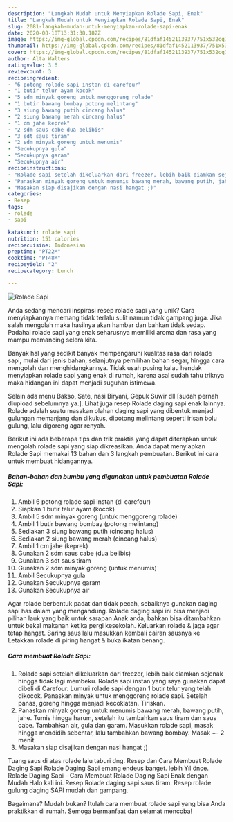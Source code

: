 ```yaml
---
description: "Langkah Mudah untuk Menyiapkan Rolade Sapi, Enak"
title: "Langkah Mudah untuk Menyiapkan Rolade Sapi, Enak"
slug: 2081-langkah-mudah-untuk-menyiapkan-rolade-sapi-enak
date: 2020-08-18T13:31:38.182Z
image: https://img-global.cpcdn.com/recipes/81dfaf1452113937/751x532cq70/rolade-sapi-foto-resep-utama.jpg
thumbnail: https://img-global.cpcdn.com/recipes/81dfaf1452113937/751x532cq70/rolade-sapi-foto-resep-utama.jpg
cover: https://img-global.cpcdn.com/recipes/81dfaf1452113937/751x532cq70/rolade-sapi-foto-resep-utama.jpg
author: Alta Walters
ratingvalue: 3.6
reviewcount: 3
recipeingredient:
- "6 potong rolade sapi instan di carefour"
- "1 butir telur ayam kocok"
- "5 sdm minyak goreng untuk menggoreng rolade"
- "1 butir bawang bombay potong melintang"
- "3 siung bawang putih cincang halus"
- "2 siung bawang merah cincang halus"
- "1 cm jahe keprek"
- "2 sdm saus cabe dua belibis"
- "3 sdt saus tiram"
- "2 sdm minyak goreng untuk menumis"
- "Secukupnya gula"
- "Secukupnya garam"
- "Secukupnya air"
recipeinstructions:
- "Rolade sapi setelah dikeluarkan dari freezer, lebih baik diamkan sejenak hingga tidak lagi membeku. Rolade sapi instan yang saya gunakan dapat dibeli di Carefour. Lumuri rolade sapi dengan 1 butir telur yang telah dikocok. Panaskan minyak untuk menggoreng rolade sapi. Setelah panas, goreng hingga menjadi kecoklatan. Tiriskan."
- "Panaskan minyak goreng untuk menumis bawang merah, bawang putih, jahe. Tumis hingga harum, setelah itu tambahkan saus tiram dan saus cabe. Tambahkan air, gula dan garam. Masukkan rolade sapi, masak hingga mendidih sebentar, lalu tambahkan bawang bombay. Masak +- 2 menit."
- "Masakan siap disajikan dengan nasi hangat ;)"
categories:
- Resep
tags:
- rolade
- sapi

katakunci: rolade sapi 
nutrition: 151 calories
recipecuisine: Indonesian
preptime: "PT22M"
cooktime: "PT48M"
recipeyield: "2"
recipecategory: Lunch

---
```



![Rolade Sapi](https://img-global.cpcdn.com/recipes/81dfaf1452113937/751x532cq70/rolade-sapi-foto-resep-utama.jpg)

Anda sedang mencari inspirasi resep rolade sapi yang unik? Cara menyiapkannya memang tidak terlalu sulit namun tidak gampang juga. Jika salah mengolah maka hasilnya akan hambar dan bahkan tidak sedap. Padahal rolade sapi yang enak seharusnya memiliki aroma dan rasa yang mampu memancing selera kita.

Banyak hal yang sedikit banyak mempengaruhi kualitas rasa dari rolade sapi, mulai dari jenis bahan, selanjutnya pemilihan bahan segar, hingga cara mengolah dan menghidangkannya. Tidak usah pusing kalau hendak menyiapkan rolade sapi yang enak di rumah, karena asal sudah tahu triknya maka hidangan ini dapat menjadi suguhan istimewa.

Selain ada menu Bakso, Sate, nasi Biryani, Gepuk Suwir dll [sudah pernah diupload sebelumnya ya.]. Lihat juga resep Rolade daging sapi enak lainnya. Rolade adalah suatu masakan olahan daging sapi yang dibentuk menjadi gulungan memanjang dan dikukus, dipotong melintang seperti irisan bolu gulung, lalu digoreng agar renyah.


Berikut ini ada beberapa tips dan trik praktis yang dapat diterapkan untuk mengolah rolade sapi yang siap dikreasikan. Anda dapat menyiapkan Rolade Sapi memakai 13 bahan dan 3 langkah pembuatan. Berikut ini cara untuk membuat hidangannya.

<!--inarticleads1-->

##### Bahan-bahan dan bumbu yang digunakan untuk pembuatan Rolade Sapi:

1. Ambil 6 potong rolade sapi instan (di carefour)
1. Siapkan 1 butir telur ayam (kocok)
1. Ambil 5 sdm minyak goreng (untuk menggoreng rolade)
1. Ambil 1 butir bawang bombay (potong melintang)
1. Sediakan 3 siung bawang putih (cincang halus)
1. Sediakan 2 siung bawang merah (cincang halus)
1. Ambil 1 cm jahe (keprek)
1. Gunakan 2 sdm saus cabe (dua belibis)
1. Gunakan 3 sdt saus tiram
1. Gunakan 2 sdm minyak goreng (untuk menumis)
1. Ambil Secukupnya gula
1. Gunakan Secukupnya garam
1. Gunakan Secukupnya air


Agar rolade berbentuk padat dan tidak pecah, sebaiknya gunakan daging sapi has dalam yang mengandung. Rolade daging sapi ini bisa menjadi pilihan lauk yang baik untuk sarapan Anak anda, bahkan bisa ditambahkan untuk bekal makanan ketika pergi kesekolah. Keluarkan rolade &amp; jaga agar tetap hangat. Saring saus lalu masukkan kembali cairan sausnya ke Letakkan rolade di piring hangat &amp; buka ikatan benang. 

<!--inarticleads2-->

##### Cara membuat Rolade Sapi:

1. Rolade sapi setelah dikeluarkan dari freezer, lebih baik diamkan sejenak hingga tidak lagi membeku. Rolade sapi instan yang saya gunakan dapat dibeli di Carefour. Lumuri rolade sapi dengan 1 butir telur yang telah dikocok. Panaskan minyak untuk menggoreng rolade sapi. Setelah panas, goreng hingga menjadi kecoklatan. Tiriskan.
1. Panaskan minyak goreng untuk menumis bawang merah, bawang putih, jahe. Tumis hingga harum, setelah itu tambahkan saus tiram dan saus cabe. Tambahkan air, gula dan garam. Masukkan rolade sapi, masak hingga mendidih sebentar, lalu tambahkan bawang bombay. Masak +- 2 menit.
1. Masakan siap disajikan dengan nasi hangat ;)


Tuang saus di atas rolade lalu taburi dng. Resep dan Cara Membuat Rolade Daging Sapi Rolade Daging Sapi emang endeus banget. lebih Yıl önce. Rolade Daging Sapi - Cara Membuat Rolade Daging Sapi Enak dengan Mudah Halo kali ini. Resep Rolade daging sapi saus tiram. Resep rolade gulung daging SAPI mudah dan gampang. 

Bagaimana? Mudah bukan? Itulah cara membuat rolade sapi yang bisa Anda praktikkan di rumah. Semoga bermanfaat dan selamat mencoba!
